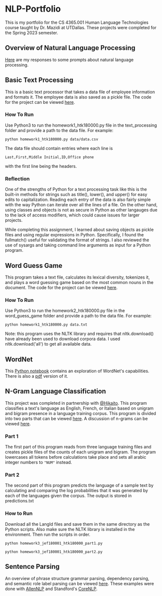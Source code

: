# NLP-Portfolio
This is my portfolio for the CS 4365.001 Human Language Technologies course taught by Dr. Mazidi at UTDallas. These projects were completed for the Spring 2023 semester. 

## Overview of Natural Language Processing
[Here](overview_of_nlp.pdf) are my responses to some prompts about natural language processing.


## Basic Text Processing
This is a basic text processor that takes a data file of employee information and formats it. The employee data is also saved as a pickle file. The code for the project can be viewed [here](text_processing/homework1_htk180000.py).

### How To Run
Use Python3 to run the homework1_htk180000.py file in the text_processing folder and provide a path to the data file. For example:

`python homework1_htk180000.py data/data.csv`

The data file should contain entries where each line is 

`Last,First,Middle Initial,ID,Office phone`

with the first line being the headers.

### Reflection
One of the strengths of Python for a text processing task like this is the built-in methods for strings such as title(), lower(), and upper() for easy edits to capitalization. Reading each entry of the data is also fairly simple with the way Python can iterate over all the lines of a file. On the other hand, using classes and objects is not as secure in Python as other langauges due to the lack of access modifiers, which could cause issues for larger projects.

While completing this assignment, I learned about saving objects as pickle files and using regular expressions in Python. Specifically, I found the fullmatch() useful for validating the format of strings. I also reviewed the use of sysargs and taking command line arguments as input for a Python program.


## Word Guess Game
This program takes a text file, calculates its lexical diversity, tokenizes it, and plays a word guessing game based on the most common nouns in the document. The code for the project can be viewed [here](word_guess_game/homework2_htk180000.py).

### How To Run
Use Python3 to run the homework2_htk180000.py file in the word_guess_game folder and provide a path to the data file. For example:

`python homework1_htk180000.py data.txt`

Note: this program uses the NLTK library and requires that nltk.download() have already been used to download corpora data.  I used nltk.download('all') to get all available data.


## WordNet
This [Python notebook](wordnet/homework3_htk180000.ipynb) contains an exploration of WordNet's capabilities. There is also a [pdf](wordnet/homework3_htk180000.pdf) version of it.

## N-Gram Language Classification
This project was completed in partnership with [@Hikaito](https://github.com/Hikaito).
This program classifies a text's language as English, French, or Italian based on unigram and bigram presence in a language training corpus.
This program is divided into two parts that can be viewed [here](n-gram_language_model). A discussion of n-grams can be viewed [here](n-gram_langaug_model/N-Gram_Narrative).

### Part 1
The first part of this program reads from three language training files and creates pickle files of the counts of each unigram and bigram.
The program lowercases all tokens before calculations take place and sets all arabic integer numbers to `"NUM"` instead.


### Part 2
The second part of this program predicts the language of a sample text by calculating and comparing the log probabilities that it was generated by each of the languages given the corpus. The output is stored in predictions.txt


### How to Run
Download all the LangId files and save them in the same directory as the Python scripts. Also make sure the NLTK library is installed in the environment. Then run the scripts in order.

`python homework3_jef180001_htk180000_part1.py`

`python homework3_jef180001_htk180000_part2.py`


## Sentence Parsing
An overview of phrase structure grammar parsing, dependency parsing, and semantic role label parsing can be viewed [here](sentence_parsing/htk180000_sentence_parsing.pdf). These examples were done with [AllenNLP](https://demo.allennlp.org/reading-comprehension/bidaf-elmo) and Standford's [CoreNLP](https://stanfordnlp.github.io/CoreNLP/).